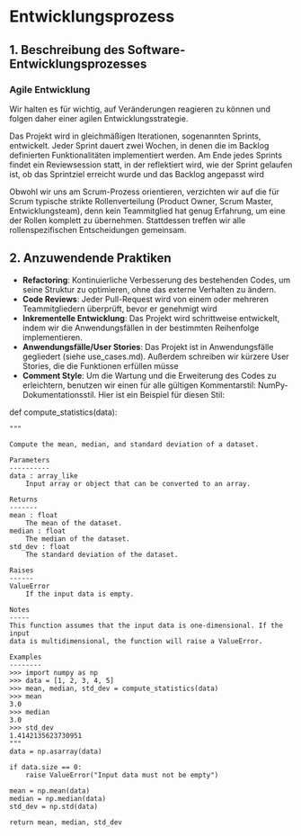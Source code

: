# Entwicklungsprozess

## 1. Beschreibung des Software-Entwicklungsprozesses

### Agile Entwicklung
Wir halten es für wichtig, auf Veränderungen reagieren zu können und folgen daher einer agilen Entwicklungsstrategie. 

Das Projekt wird in gleichmäßigen Iterationen, sogenannten Sprints, entwickelt. Jeder Sprint dauert zwei Wochen, in denen die im Backlog definierten Funktionalitäten implementiert werden. Am Ende jedes Sprints findet ein Reviewsession statt, in der reflektiert wird, wie der Sprint gelaufen ist, ob das Sprintziel erreicht wurde und das Backlog angepasst wird

Obwohl wir uns am Scrum-Prozess orientieren, verzichten wir auf die für Scrum typische strikte Rollenverteilung (Product Owner, Scrum Master, Entwicklungsteam), denn kein Teammitglied hat genug Erfahrung, um eine der Rollen komplett zu übernehmen. Stattdessen treffen wir alle rollenspezifischen Entscheidungen gemeinsam.

## 2. Anzuwendende Praktiken

- **Refactoring**: Kontinuierliche Verbesserung des bestehenden Codes, um seine Struktur zu optimieren, ohne das externe Verhalten zu ändern. 
- **Code Reviews**: Jeder Pull-Request wird von einem oder mehreren Teammitgliedern überprüft, bevor er genehmigt wird
- **Inkrementelle Entwicklung**: Das Projekt wird schrittweise entwickelt, indem wir die Anwendungsfällen in der bestimmten Reihenfolge implementieren. 
- **Anwendungsfälle/User Stories**: Das Projekt ist in Anwendungsfälle gegliedert (siehe use_cases.md). Außerdem schreiben wir kürzere User Stories, die die Funktionen erfüllen müsse
- **Comment Style**: Um die Wartung und die Erweiterung des Codes zu erleichtern, benutzen wir einen für alle gültigen Kommentarstil: NumPy-Dokumentationsstil. Hier ist ein Beispiel für diesen Stil: 

def compute_statistics(data):
    
    """
    
    Compute the mean, median, and standard deviation of a dataset.

    Parameters
    ----------
    data : array_like
        Input array or object that can be converted to an array.

    Returns
    -------
    mean : float
        The mean of the dataset.
    median : float
        The median of the dataset.
    std_dev : float
        The standard deviation of the dataset.

    Raises
    ------
    ValueError
        If the input data is empty.

    Notes
    -----
    This function assumes that the input data is one-dimensional. If the input
    data is multidimensional, the function will raise a ValueError.

    Examples
    --------
    >>> import numpy as np
    >>> data = [1, 2, 3, 4, 5]
    >>> mean, median, std_dev = compute_statistics(data)
    >>> mean
    3.0
    >>> median
    3.0
    >>> std_dev
    1.4142135623730951
    """
    data = np.asarray(data)

    if data.size == 0:
        raise ValueError("Input data must not be empty")

    mean = np.mean(data)
    median = np.median(data)
    std_dev = np.std(data)

    return mean, median, std_dev
